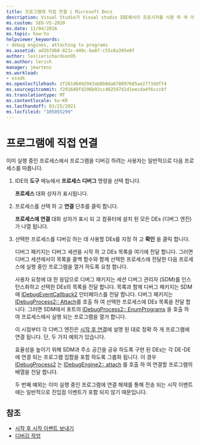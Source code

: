 ```yaml
---
title: 프로그램에 직접 연결 | Microsoft Docs
description: Visual Studio가 Visual studio IDE에서이 프로시저를 사용 하 여 이미 실행 중인 프로세스에 디버그 엔진을 연결 하는 것을 구현 하는 방법을 알아봅니다.
ms.custom: SEO-VS-2020
ms.date: 11/04/2016
ms.topic: how-to
helpviewer_keywords:
- debug engines, attaching to programs
ms.assetid: ad2b7db8-821c-440c-ba07-c55c6a395e0f
author: leslierichardson95
ms.author: lerich
manager: jmartens
ms.workload:
- vssdk
ms.openlocfilehash: 2f261d6492943ab0b0da878097685ae2773ddff4
ms.sourcegitcommit: f2916d8fd296b92cc402597d1d1eecda4f6cccbf
ms.translationtype: MT
ms.contentlocale: ko-KR
ms.lasthandoff: 03/25/2021
ms.locfileid: "105055299"
---
```

# <a name="attach-directly-to-a-program"></a>프로그램에 직접 연결
이미 실행 중인 프로세스에서 프로그램을 디버깅 하려는 사용자는 일반적으로 다음 프로세스를 따릅니다.

1. IDE의 **도구** 메뉴에서 **프로세스 디버그** 명령을 선택 합니다.

    **프로세스** 대화 상자가 표시됩니다.

2. 프로세스를 선택 하 고 **연결** 단추를 클릭 합니다.

    **프로세스에 연결** 대화 상자가 표시 되 고 컴퓨터에 설치 된 모든 DEs (디버그 엔진)가 나열 됩니다.

3. 선택한 프로세스를 디버깅 하는 데 사용할 DEs를 지정 하 고 **확인** 을 클릭 합니다.

   디버그 패키지는 디버그 세션을 시작 하 고 DEs 목록을 여기에 전달 합니다. 그러면 디버그 세션에서이 목록을 콜백 함수와 함께 선택한 프로세스에 전달한 다음 프로세스에 실행 중인 프로그램을 열거 하도록 요청 합니다.

   사용자 요청에 대 한 응답으로 디버그 패키지는 세션 디버그 관리자 (SDM)를 인스턴스화하고 선택한 DEs의 목록을 전달 합니다. 목록과 함께 디버그 패키지는 SDM에 [IDebugEventCallback2](../../extensibility/debugger/reference/idebugeventcallback2.md) 인터페이스를 전달 합니다. 디버그 패키지는 [IDebugProcess2:: Attach](../../extensibility/debugger/reference/idebugprocess2-attach.md)를 호출 하 여 선택한 프로세스에 DEs 목록을 전달 합니다. 그러면 SDM에서 포트의 [IDebugProcess2:: EnumPrograms](../../extensibility/debugger/reference/idebugprocess2-enumprograms.md) 을 호출 하 여 프로세스에서 실행 되는 프로그램을 열거 합니다.

   이 시점부터 각 디버그 엔진은 [시작 후 연결](../../extensibility/debugger/attaching-after-a-launch.md)에 설명 된 대로 정확 하 게 프로그램에 연결 됩니다. 단, 두 가지 예외가 있습니다.

   효율성을 높이기 위해 SDM과 주소 공간을 공유 하도록 구현 된 DEs는 각 DE-DE에 연결 되는 프로그램 집합을 포함 하도록 그룹화 됩니다. 이 경우 [IDebugProcess2](../../extensibility/debugger/reference/idebugprocess2.md) 는 [IDebugEngine2:: attach](../../extensibility/debugger/reference/idebugengine2-attach.md) 를 호출 하 여 연결할 프로그램의 배열을 전달 합니다.

   두 번째 예외는 이미 실행 중인 프로그램에 연결 해제를 통해 전송 되는 시작 이벤트에는 일반적으로 진입점 이벤트가 포함 되지 않기 때문입니다.

## <a name="see-also"></a>참조
- [시작 후 시작 이벤트 보내기](../../extensibility/debugger/sending-startup-events-after-a-launch.md)
- [디버깅 작업](../../extensibility/debugger/debugging-tasks.md)

